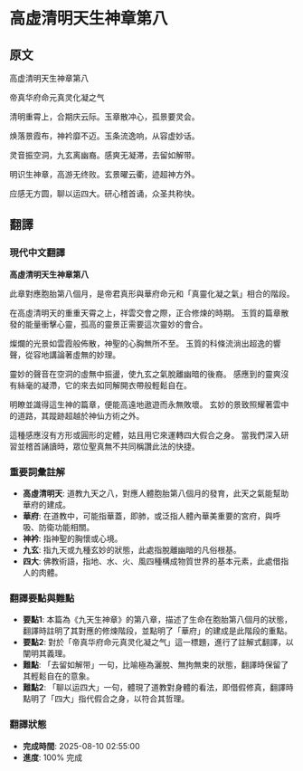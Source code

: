 # 高虚清明天生神章第八

## 原文

高虚清明天生神章第八

帝真华府命元真灵化凝之气

清明重霄上，合期庆云际。玉章散冲心，孤景要灵会。

焕落景霞布，神衿靡不迈。玉条流逸响，从容虚妙话。

灵音振空洞，九玄离幽裔。感爽无凝滞，去留如解带。

明识生神章，高游无终败。玄景曜云衢，迹超神方外。

应感无方圆，聊以运四大。研心稽首诵，众圣共称快。

## 翻譯

### 現代中文翻譯
**高虛清明天生神章第八**

此章對應胞胎第八個月，是帝君真形與華府命元和「真靈化凝之氣」相合的階段。

在高虛清明天的重重天霄之上，祥雲交會之際，正合修煉的時期。
玉質的篇章散發的能量衝擊心靈，孤高的靈景正需要這次靈妙的會合。

燦爛的光景如雲霞般佈散，神聖的心胸無所不至。
玉質的科條流淌出超逸的響聲，從容地講論著虛無的妙理。

靈妙的聲音在空洞的虛無中振盪，使九玄之氣脫離幽暗的後裔。
感應到的靈爽沒有絲毫的凝滯，它的來去如同解開衣帶般輕鬆自在。

明瞭並識得這生神的篇章，便能高遠地遨遊而永無敗壞。
玄妙的景致照耀著雲中的道路，其蹤跡超越於神仙方術之外。

這種感應沒有方形或圓形的定體，姑且用它來運轉四大假合之身。
當我們深入研習並稽首誦讀時，眾位聖真無不共同稱讚此法的快捷。

### 重要詞彙註解
- **高虛清明天**: 道教九天之八，對應人體胞胎第八個月的發育，此天之氣能幫助華府的建成。
- **華府**: 在道教中，可能指華蓋，即肺，或泛指人體內華美重要的宮府，與呼吸、防衛功能相關。
- **神衿**: 指神聖的胸懷或心境。
- **九玄**: 指九天或九種玄妙的狀態，此處指脫離幽暗的凡俗根基。
- **四大**: 佛教術語，指地、水、火、風四種構成物質世界的基本元素，此處借指人的肉體。

### 翻譯要點與難點
- **要點1**: 本篇為《九天生神章》的第八章，描述了生命在胞胎第八個月的狀態，翻譯時註明了其對應的修煉階段，並點明了「華府」的建成是此階段的重點。
- **要點2**: 對於「帝真华府命元真灵化凝之气」這一標題，進行了註解式翻譯，以闡明其義理。
- **難點**: 「去留如解带」一句，比喻極為灑脫、無拘無束的狀態，翻譯時保留了其輕鬆自在的意象。
- **難點2**: 「聊以运四大」一句，體現了道教對身體的看法，即借假修真，翻譯時點明了「四大」指代假合之身，以符合其哲理。

### 翻譯狀態
- **完成時間**: 2025-08-10 02:55:00
- **進度**: 100% 完成

